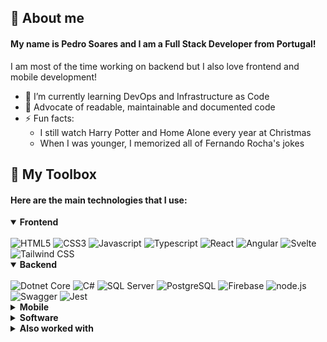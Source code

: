 ## 👋 About me

#### My name is Pedro Soares and I am a Full Stack Developer from Portugal!

I am most of the time working on backend but I also love frontend and mobile development!

- 🌱 I’m currently learning DevOps and Infrastructure as Code
- 💯 Advocate of readable, maintainable and documented code
- ⚡ Fun facts:
  - I still watch Harry Potter and Home Alone every year at Christmas
  - When I was younger, I memorized all of Fernando Rocha's jokes

## 🧰 My Toolbox

#### Here are the main **technologies** that I use:

<details open>
  <summary><b>Frontend</b></summary>
  <br>
  <img width ='32px' title="HTML5" src ='https://raw.githubusercontent.com/rahulbanerjee26/githubAboutMeGenerator/main/icons/html.svg'>
  <img width ='32px' title="CSS3" src ='https://raw.githubusercontent.com/rahulbanerjee26/githubAboutMeGenerator/main/icons/css.svg'>
  <img width ='32px' title="Javascript" src ='https://raw.githubusercontent.com/rahulbanerjee26/githubAboutMeGenerator/main/icons/javascript.svg'>
  <img width ='32px' title="Typescript" src ='https://raw.githubusercontent.com/rahulbanerjee26/githubAboutMeGenerator/main/icons/typescript.svg'>
  <img width ='32px' title="React" src ='https://raw.githubusercontent.com/rahulbanerjee26/githubAboutMeGenerator/main/icons/reactjs.svg'>
  <img width ='32px' title="Angular" src ='https://raw.githubusercontent.com/rahulbanerjee26/githubAboutMeGenerator/main/icons/angularjs.svg'>
  <img width ='32px' title="Svelte" src ='https://raw.githubusercontent.com/rahulbanerjee26/githubAboutMeGenerator/main/icons/svelte.svg'>
  <img width ='32px' title="Tailwind CSS" src ='https://raw.githubusercontent.com/rahulbanerjee26/githubAboutMeGenerator/main/icons/tailwind.svg'>
</details>

<details open>
  <summary><b>Backend</b></summary>
  <br>
  <img width ='32px' title="Dotnet Core" src ='https://raw.githubusercontent.com/rahulbanerjee26/githubAboutMeGenerator/main/icons/dotnet.svg'>
  <img width ='32px' title="C#" src ='https://raw.githubusercontent.com/jmnote/z-icons/master/svg/csharp.svg'>
  <img width ='32px' title="SQL Server" src ='https://img.icons8.com/color/32/000000/microsoft-sql-server.png'>
  <img width ='32px' title="PostgreSQL" src ='https://raw.githubusercontent.com/rahulbanerjee26/githubAboutMeGenerator/main/icons/postgresql.svg'>
  <img width ='32px' title="Firebase" src ='https://raw.githubusercontent.com/rahulbanerjee26/githubAboutMeGenerator/main/icons/firebase.svg'>
  <img width ='32px' title="node.js" src ='https://raw.githubusercontent.com/rahulbanerjee26/githubAboutMeGenerator/main/icons/nodejs.svg'>
  <img width ='32px' title="Swagger" src ='https://seeklogo.com/images/S/swagger-logo-A49F73BAF4-seeklogo.com.png'>
  <img width ='32px' title="Jest" src ='https://raw.githubusercontent.com/rahulbanerjee26/githubAboutMeGenerator/main/icons/jest.svg'>
</details>

<details>
  <summary><b>Mobile</b></summary>
  <br>
    <img width ='32px' title="Swift" src ='https://raw.githubusercontent.com/abranhe/programming-languages-logos/30a0ecf99188be99a3c75a00efb5be61eca9c382/src/swift/swift.svg'>
    <img width ='32px' title="React Native" src ='https://raw.githubusercontent.com/rahulbanerjee26/githubAboutMeGenerator/main/icons/reactjs.svg'>
    <img width ='32px' title="Flutter" src ='https://raw.githubusercontent.com/dnfield/flutter_svg/7d374d7107561cbd906d7c0ca26fef02cc01e7c8/example/assets/flutter_logo.svg?sanitize=true'>
</details>

<details>
  <summary><b>Software</b></summary>
  <br>
  <img width ='32px' title="Warp" src ='https://cdn.hackernoon.com/images/k8BF5t8U11R5my0bz3n6LRmj7sN2-2x93fk2.png'>
  <img width ='32px' title="iTerm" src ='https://cdn.icon-icons.com/icons2/2667/PNG/512/iterm_terminal_icon_161274.png'>
  <img width ='32px' title="Visual Studio Code" src ='https://cdn.worldvectorlogo.com/logos/visual-studio-code-1.svg'>
  <img width ='32px' title="Visual Studio" src ='https://upload.wikimedia.org/wikipedia/commons/5/59/Visual_Studio_Icon_2019.svg'>
  <img width ='32px' title="Rider" src ='https://upload.wikimedia.org/wikipedia/commons/6/6e/JetBrains_Rider_Icon.svg'>
  <img width ='32px' title="Dbeaver" src ='https://raw.githubusercontent.com/wiki/dbeaver/dbeaver/images/dbeaver-icon-64x64.png'>
  <img width ='32px' title="Postman" src ='https://raw.githubusercontent.com/rahulbanerjee26/githubAboutMeGenerator/main/icons/postman.svg'>
  <img width ='32px' title="Insomnia" src ='https://cms-react-testing.cdn.prismic.io/cms-react-testing/fd794b96-f464-432b-b79a-bf99341b2143_insomnia-logo-bug.svg'>
  <img width ='32px' title="Notion" src ='https://upload.wikimedia.org/wikipedia/commons/4/45/Notion_app_logo.png'>
  <img width ='32px' title="Trello" src ='https://cdn.iconscout.com/icon/free/png-256/trello-9-722650.png'>
</details>

<details>
  <summary><b>Also worked with</b></summary>
  <br>
  <img width ='32px' title="C" src ='https://raw.githubusercontent.com/jmnote/z-icons/master/svg/c.svg'>
  <img width ='32px' title="C++" src ='https://raw.githubusercontent.com/jmnote/z-icons/master/svg/cpp.svg'>
  <img width ='32px' title="Java" src ='https://raw.githubusercontent.com/rahulbanerjee26/githubAboutMeGenerator/main/icons/java.svg'>
  <img width ='32px' title="Prometheus" src ='https://avatars.githubusercontent.com/u/3380462?s=200&v=4'>
  <img width ='32px' title="Grafana" src ='https://w1.pngwing.com/pngs/950/813/png-transparent-github-logo-grafana-influxdb-dashboard-visualization-web-application-installation-data-plugin.png'>
  <img width ='32px' title="graphQL" src ='https://iconape.com/wp-content/png_logo_vector/graphql.png'>
  <img width ='32px' title="socket.io" src ='https://upload.wikimedia.org/wikipedia/commons/thumb/9/96/Socket-io.svg/1200px-Socket-io.svg.png'>
  <img width ='32px' title="Bash" src ='https://raw.githubusercontent.com/jmnote/z-icons/master/svg/bash.svg'>
  <img width ='32px' title="R" src ='https://raw.githubusercontent.com/jmnote/z-icons/master/svg/r.svg'>
  <img width ='32px' title="Ruby" src ='https://raw.githubusercontent.com/rahulbanerjee26/githubAboutMeGenerator/main/icons/ruby.svg'>
  <img width ='32px' title="Rust" src ='https://www.rust-lang.org/logos/rust-logo-256x256.png'>
  <img width ='32px' title="jQuery" src ='https://cdn.iconscout.com/icon/free/png-256/jquery-7-1175152.png'>
  <img width ='32px' title="Styled components" src ='https://avatars.githubusercontent.com/u/20658825?s=200&v=4'>
  <img width ='32px' title="SASS" src ='https://raw.githubusercontent.com/rahulbanerjee26/githubAboutMeGenerator/main/icons/sass.svg'>
  <img width ='32px' title="mongoDB" src ='https://raw.githubusercontent.com/rahulbanerjee26/githubAboutMeGenerator/main/icons/mongodb.svg'>
  <img width ='32px' title="Prisma" src ='https://www.svgrepo.com/show/374002/prisma.svg'>
  <img width ='32px' title="AWS" src ='https://raw.githubusercontent.com/rahulbanerjee26/githubAboutMeGenerator/main/icons/aws.svg'>
  <img width ='32px' title="Docker" src ='https://raw.githubusercontent.com/rahulbanerjee26/githubAboutMeGenerator/main/icons/docker.svg'>
  <img width ='32px' title="Kubernetes" src ='https://raw.githubusercontent.com/rahulbanerjee26/githubAboutMeGenerator/main/icons/kubernetes.svg'>
  <img width ='32px' title="Terraform" src ='https://www.vectorlogo.zone/logos/terraformio/terraformio-icon.svg'>
  <img width ='32px' title="Selenium" src ='https://raw.githubusercontent.com/rahulbanerjee26/githubAboutMeGenerator/main/icons/selenium.svg'>
  <img width ='32px' title="Python" src ='https://raw.githubusercontent.com/rahulbanerjee26/githubAboutMeGenerator/main/icons/python.svg'>
</details>

[linkedin]: https://www.linkedin.com/in/pncsoares/
[twitter]: https://www.twitter.com/pncsoares/
[gmail]: mailto:pncsoares@gmail.com
